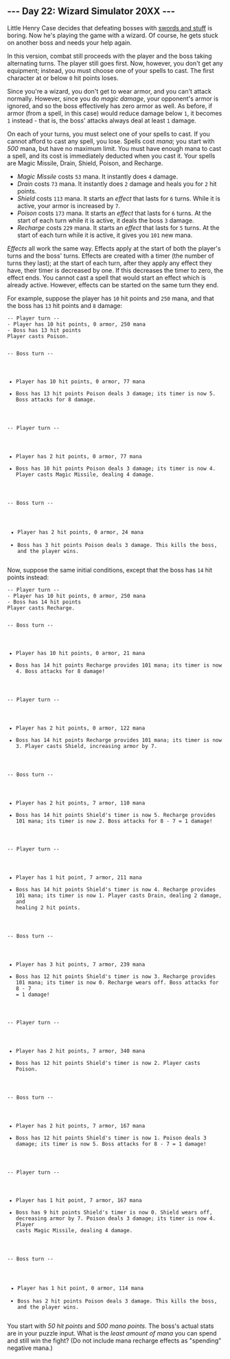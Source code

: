 <h2>--- Day 22: Wizard Simulator 20XX ---</h2><p>Little Henry Case decides that defeating bosses with <a href="21">swords and stuff</a> is boring.  Now he's playing the game with a <span title="Being a !@#$% Sorcerer.">wizard</span>.  Of course, he gets stuck on another boss and needs your help again.</p>
<p>In this version, combat still proceeds with the player and the boss taking alternating turns.  The player still goes first.  Now, however, you don't get any equipment; instead, you must choose one of your spells to cast.  The first character at or below <code>0</code> hit points loses.</p>
<p>Since you're a wizard, you don't get to wear armor, and you can't attack normally.  However, since you do <em>magic damage</em>, your opponent's armor is ignored, and so the boss effectively has zero armor as well.  As before, if armor (from a spell, in this case) would reduce damage below <code>1</code>, it becomes <code>1</code> instead - that is, the boss' attacks always deal at least <code>1</code> damage.</p>
<p>On each of your turns, you must select one of your spells to cast.  If you cannot afford to cast any spell, you lose.  Spells cost <em>mana</em>; you start with <em>500</em> mana, but have no maximum limit.  You must have enough mana to cast a spell, and its cost is immediately deducted when you cast it.  Your spells are Magic Missile, Drain, Shield, Poison, and Recharge.</p>
<ul>
<li><em>Magic Missile</em> costs <code>53</code> mana.  It instantly does <code>4</code> damage.</li>
<li><em>Drain</em> costs <code>73</code> mana.  It instantly does <code>2</code> damage and heals you for <code>2</code> hit points.</li>
<li><em>Shield</em> costs <code>113</code> mana.  It starts an <em>effect</em> that lasts for <code>6</code> turns.  While it is active, your armor is increased by <code>7</code>.</li>
<li><em>Poison</em> costs <code>173</code> mana.  It starts an <em>effect</em> that lasts for <code>6</code> turns.  At the start of each turn while it is active, it deals the boss <code>3</code> damage.</li>
<li><em>Recharge</em> costs <code>229</code> mana.  It starts an <em>effect</em> that lasts for <code>5</code> turns.  At the start of each turn while it is active, it gives you <code>101</code> new mana.</li>
</ul>
<p><em>Effects</em> all work the same way.  Effects apply at the start of both the player's turns and the boss' turns.  Effects are created with a timer (the number of turns they last); at the start of each turn, after they apply any effect they have, their timer is decreased by one.  If this decreases the timer to zero, the effect ends.  You cannot cast a spell that would start an effect which is already active.  However, effects can be started on the same turn they end.</p>
<p>For example, suppose the player has <code>10</code> hit points and <code>250</code> mana, and that the boss has <code>13</code> hit points and <code>8</code> damage:</p>
<pre><code>-- Player turn --
- Player has 10 hit points, 0 armor, 250 mana
- Boss has 13 hit points
Player casts Poison.

-- Boss turn --
- Player has 10 hit points, 0 armor, 77 mana
- Boss has 13 hit points
Poison deals 3 damage; its timer is now 5.
Boss attacks for 8 damage.

-- Player turn --
- Player has 2 hit points, 0 armor, 77 mana
- Boss has 10 hit points
Poison deals 3 damage; its timer is now 4.
Player casts Magic Missile, dealing 4 damage.

-- Boss turn --
- Player has 2 hit points, 0 armor, 24 mana
- Boss has 3 hit points
Poison deals 3 damage. This kills the boss, and the player wins.
</code></pre>
<p>Now, suppose the same initial conditions, except that the boss has <code>14</code> hit points instead:</p>
<pre><code>-- Player turn --
- Player has 10 hit points, 0 armor, 250 mana
- Boss has 14 hit points
Player casts Recharge.

-- Boss turn --
- Player has 10 hit points, 0 armor, 21 mana
- Boss has 14 hit points
Recharge provides 101 mana; its timer is now 4.
Boss attacks for 8 damage!

-- Player turn --
- Player has 2 hit points, 0 armor, 122 mana
- Boss has 14 hit points
Recharge provides 101 mana; its timer is now 3.
Player casts Shield, increasing armor by 7.

-- Boss turn --
- Player has 2 hit points, 7 armor, 110 mana
- Boss has 14 hit points
Shield's timer is now 5.
Recharge provides 101 mana; its timer is now 2.
Boss attacks for 8 - 7 = 1 damage!

-- Player turn --
- Player has 1 hit point, 7 armor, 211 mana
- Boss has 14 hit points
Shield's timer is now 4.
Recharge provides 101 mana; its timer is now 1.
Player casts Drain, dealing 2 damage, and healing 2 hit points.

-- Boss turn --
- Player has 3 hit points, 7 armor, 239 mana
- Boss has 12 hit points
Shield's timer is now 3.
Recharge provides 101 mana; its timer is now 0.
Recharge wears off.
Boss attacks for 8 - 7 = 1 damage!

-- Player turn --
- Player has 2 hit points, 7 armor, 340 mana
- Boss has 12 hit points
Shield's timer is now 2.
Player casts Poison.

-- Boss turn --
- Player has 2 hit points, 7 armor, 167 mana
- Boss has 12 hit points
Shield's timer is now 1.
Poison deals 3 damage; its timer is now 5.
Boss attacks for 8 - 7 = 1 damage!

-- Player turn --
- Player has 1 hit point, 7 armor, 167 mana
- Boss has 9 hit points
Shield's timer is now 0.
Shield wears off, decreasing armor by 7.
Poison deals 3 damage; its timer is now 4.
Player casts Magic Missile, dealing 4 damage.

-- Boss turn --
- Player has 1 hit point, 0 armor, 114 mana
- Boss has 2 hit points
Poison deals 3 damage. This kills the boss, and the player wins.
</code></pre>
<p>You start with <em>50 hit points</em> and <em>500 mana points</em>. The boss's actual stats are in your puzzle input. What is the <em>least amount of mana</em> you can spend and still win the fight?  (Do not include mana recharge effects as "spending" negative mana.)</p>
